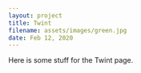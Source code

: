 ```yaml
---
layout: project
title: Twint
filename: assets/images/green.jpg
date: Feb 12, 2020
---
```


Here is some stuff for the Twint page.
